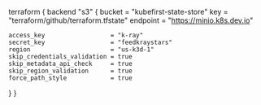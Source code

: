 terraform {
  backend "s3" {
    bucket   = "kubefirst-state-store"
    key      = "terraform/github/terraform.tfstate"
    endpoint = "https://minio.k8s.dev.io"

    access_key                  = "k-ray"
    secret_key                  = "feedkraystars"
    region                      = "us-k3d-1"
    skip_credentials_validation = true
    skip_metadata_api_check     = true
    skip_region_validation      = true
    force_path_style            = true
  }
}
